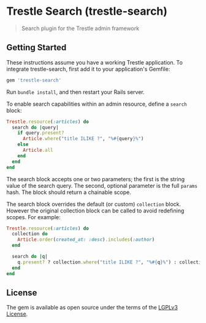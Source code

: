 # Trestle Search (trestle-search)

> Search plugin for the Trestle admin framework


## Getting Started

These instructions assume you have a working Trestle application. To integrate trestle-search, first add it to your application's Gemfile:

```ruby
gem 'trestle-search'
```

Run `bundle install`, and then restart your Rails server.

To enable search capabilities within an admin resource, define a `search` block:

```ruby
Trestle.resource(:articles) do
  search do |query|
    if query.present?
      Article.where("title ILIKE ?", "%#{query}%")
    else
      Article.all
    end
  end
end
```

The search block accepts one or two parameters; the first is the string value of the search query. The second, optional parameter is the full `params` hash. The block should return a chainable scope.

The search block overrides the default (or custom) `collection` block. However the original collection block can be called to avoid redefining scopes. For example:

```ruby
Trestle.resource(:articles) do
  collection do
    Article.order(created_at: :desc).includes(:author)
  end

  search do |q|
    q.present? ? collection.where("title ILIKE ?", "%#{q}%") : collection
  end
end
```


## License

The gem is available as open source under the terms of the [LGPLv3 License](https://opensource.org/licenses/LGPL-3.0).
